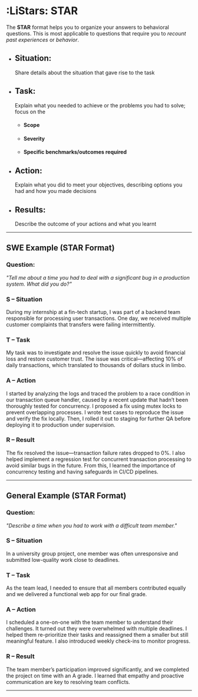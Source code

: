 # :LiStars: STAR
The **STAR** format helps you to organize your answers to behavioral questions. This is most applicable to questions that require you to *recount past experiences* or *behavior*.

- ##  **Situation**: 
	Share details about the situation that gave rise to the task
	
- ## **Task**: 
	Explain what you needed to achieve or the problems you had to solve; focus on the
    - #### Scope
    - #### Severity
    - #### Specific benchmarks/outcomes required
    
- ## **Action**: 
	Explain what you did to meet your objectives, describing options you had and how you made decisions
	
- ## **Results**: 
	Describe the outcome of your actions and what you learnt

---
## **SWE Example (STAR Format)**

### **Question**:

_"Tell me about a time you had to deal with a significant bug in a production system. What did you do?"_

### **S – Situation**
During my internship at a fin-tech startup, I was part of a backend team responsible for processing user transactions. One day, we received multiple customer complaints that transfers were failing intermittently.

### **T – Task**
My task was to investigate and resolve the issue quickly to avoid financial loss and restore customer trust. The issue was critical—affecting 10% of daily transactions, which translated to thousands of dollars stuck in limbo.

### **A – Action**
I started by analyzing the logs and traced the problem to a race condition in our transaction queue handler, caused by a recent update that hadn’t been thoroughly tested for concurrency. I proposed a fix using mutex locks to prevent overlapping processes. I wrote test cases to reproduce the issue and verify the fix locally. Then, I rolled it out to staging for further QA before deploying it to production under supervision.

### **R – Result**
The fix resolved the issue—transaction failure rates dropped to 0%. I also helped implement a regression test for concurrent transaction processing to avoid similar bugs in the future. From this, I learned the importance of concurrency testing and having safeguards in CI/CD pipelines.

---

##  **General Example (STAR Format)**

### **Question**:

_"Describe a time when you had to work with a difficult team member."_


### **S – Situation**

In a university group project, one member was often unresponsive and submitted low-quality work close to deadlines.

### **T – Task**
As the team lead, I needed to ensure that all members contributed equally and we delivered a functional web app for our final grade.

### **A – Action**
I scheduled a one-on-one with the team member to understand their challenges. It turned out they were overwhelmed with multiple deadlines. I helped them re-prioritize their tasks and reassigned them a smaller but still meaningful feature. I also introduced weekly check-ins to monitor progress.

### **R – Result**
The team member’s participation improved significantly, and we completed the project on time with an A grade. I learned that empathy and proactive communication are key to resolving team conflicts.

---

